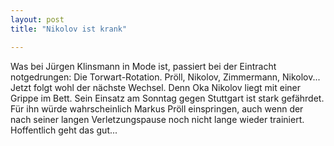 ```yaml
---
layout: post
title: "Nikolov ist krank"

---
```


Was bei Jürgen Klinsmann in Mode ist, passiert bei der Eintracht notgedrungen: Die Torwart-Rotation. Pröll, Nikolov, Zimmermann, Nikolov... Jetzt folgt wohl der nächste Wechsel. Denn Oka Nikolov liegt mit einer Grippe im Bett. Sein Einsatz am Sonntag gegen Stuttgart ist stark gefährdet. Für ihn würde wahrscheinlich Markus Pröll einspringen, auch wenn der nach seiner langen Verletzungspause noch nicht lange wieder trainiert. Hoffentlich geht das gut...


